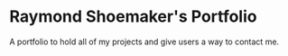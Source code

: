 # Raymond Shoemaker's Portfolio

A portfolio to hold all of my projects and give users a way to contact me.
